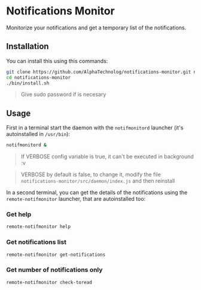 # Notifications Monitor

Monitorize your notifications and get a temporary list of the notifications.

## Installation

You can install this using this commands:

```sh
git clone https://github.com/AlphaTechnolog/notifications-monitor.git notifications-monitor
cd notifications-monitor
./bin/install.sh
```

> Give sudo password if is necesary

## Usage

First in a terminal start the daemon with the `notifmonitord` launcher (it's autoinstalled in `/usr/bin`):

```sh
notifmonitord &
```

> If VERBOSE config variable is true, it can't be executed in background :v

> VERBOSE by default is false, to change it, modify the file `notifications-monitor/src/daemon/index.js` and then reinstall

In a second terminal, you can get the details of the notifications using the `remote-notifmonitor` launcher, that are autoinstalled too:

### Get help

```sh
remote-notifmonitor help
```

### Get notifications list

```sh
remote-notifmonitor get-notifications
```

### Get number of notifications only

```sh
remote-notifmonitor check-toread
```